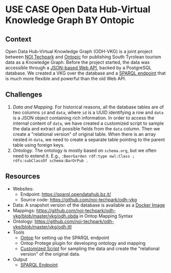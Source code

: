 # USE CASE Open Data Hub-Virtual Knowledge Graph BY Ontopic 

## Context

Open Data Hub-Virtual Knowledge Graph (ODH-VKG) is a joint project between [NOI Techpark](https://noi.bz.it/en)
and [Ontopic](http://ontopic.biz/) for publishing South Tyrolean tourism data as a Knowledge Graph. Before
the project started, the data was accessible through a [JSON-based Web API](https://opendatahub.bz.it/), backed by a
PostgreSQL database. We created a VKG over the database and a [SPARQL endpoint](https://sparql.opendatahub.bz.it/)
that is much more flexible and powerful than the old Web API. 

## Challenges

1. *Data and Mapping*. For historical reasons, all the database tables are of two columns `id` and `data`, where `id` is a UUID identifying a row and `data` is a JSON object containing rich information. In order to access the internal content of `data`, we have created a customized script to sample the data and extract all possible fields from the `data` column. Then we create a "relational version" of original table. When there is an array nested in `data`, we need to create a separate table pointing to the parent table using foreign keys.
2. *Ontology*. The ontology is mostly based on `schema.org`, but we often need to extend it. E.g., `:BeerGarden rdf:type owl:Class ; rdfs:subClassOf schema:BarOrPub .`

## Resources

- Websites: 
    - Endpoint: <https://sparql.opendatahub.bz.it/>
    - Source code: <https://github.com/noi-techpark/odh-vkg>
- Data: A snapshot version of the database is available as a [Docker Image](https://hub.docker.com/repository/docker/ontopicvkg/odh-tourism-db)
- Mappings: <https://github.com/noi-techpark/odh-vkg/blob/master/vkg/odh.obda> in Ontop Mapping Syntax
- Ontology: <https://github.com/noi-techpark/odh-vkg/blob/master/vkg/odh.ttl>
- Tools
    - [Ontop](http://ontop-vkg.org) for setting up the SPARQL endpoint
    - Ontop Protege plugin for developing ontology and mapping
    - [Customized Script](https://github.com/noi-techpark/odh-vkg/blob/master/scripts/create_derived_tables_and_triggers_from_db.py) for sampling the data and create the "relational version" of the original data.
- Output 
    - [SPARQL Endpoint](https://sparql.opendatahub.bz.it/)

